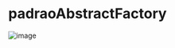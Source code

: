 # padraoAbstractFactory
![image](https://github.com/PedroHPMarques/padraoAbstractFactory/assets/71791347/44d860ea-7c65-4626-a1a2-429dfc0c0b18)
